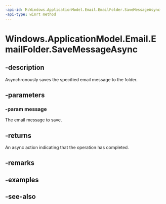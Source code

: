 ----api-id: M:Windows.ApplicationModel.Email.EmailFolder.SaveMessageAsync(Windows.ApplicationModel.Email.EmailMessage)
-api-type: winrt method
---<!-- Method syntaxpublic Windows.Foundation.IAsyncAction SaveMessageAsync(Windows.ApplicationModel.Email.EmailMessage message)--># Windows.ApplicationModel.Email.EmailFolder.SaveMessageAsync## -descriptionAsynchronously saves the specified email message to the folder.## -parameters### -param messageThe email message to save.## -returnsAn async action indicating that the operation has completed.## -remarks## -examples## -see-also